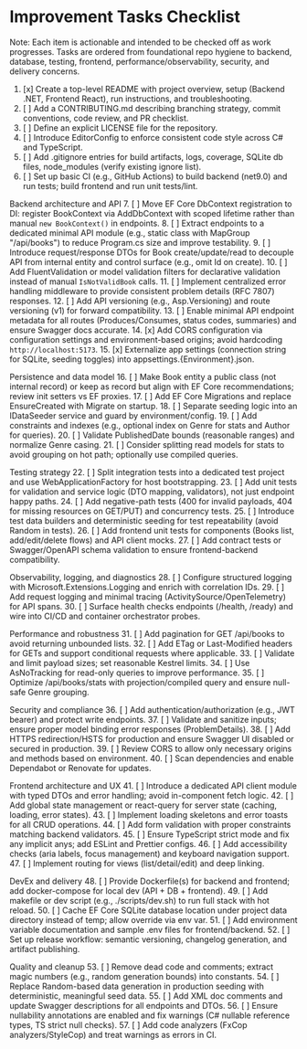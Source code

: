# Improvement Tasks Checklist

Note: Each item is actionable and intended to be checked off as work progresses. Tasks are ordered from foundational repo hygiene to backend, database, testing, frontend, performance/observability, security, and delivery concerns.

1. [x] Create a top-level README with project overview, setup (Backend .NET, Frontend React), run instructions, and troubleshooting.
2. [ ] Add a CONTRIBUTING.md describing branching strategy, commit conventions, code review, and PR checklist.
3. [ ] Define an explicit LICENSE file for the repository.
4. [ ] Introduce EditorConfig to enforce consistent code style across C# and TypeScript.
5. [ ] Add .gitignore entries for build artifacts, logs, coverage, SQLite db files, node_modules (verify existing ignore list).
6. [ ] Set up basic CI (e.g., GitHub Actions) to build backend (net9.0) and run tests; build frontend and run unit tests/lint.

Backend architecture and API
7. [ ] Move EF Core DbContext registration to DI: register BookContext via AddDbContext with scoped lifetime rather than manual `new BookContext()` in endpoints.
8. [ ] Extract endpoints to a dedicated minimal API module (e.g., static class with MapGroup "/api/books") to reduce Program.cs size and improve testability.
9. [ ] Introduce request/response DTOs for Book create/update/read to decouple API from internal entity and control surface (e.g., omit Id on create).
10. [ ] Add FluentValidation or model validation filters for declarative validation instead of manual `IsNotValidBook` calls.
11. [ ] Implement centralized error handling middleware to provide consistent problem details (RFC 7807) responses.
12. [ ] Add API versioning (e.g., Asp.Versioning) and route versioning (v1) for forward compatibility.
13. [ ] Enable minimal API endpoint metadata for all routes (Produces/Consumes, status codes, summaries) and ensure Swagger docs accurate.
14. [x] Add CORS configuration via configuration settings and environment-based origins; avoid hardcoding `http://localhost:5173`.
15. [x] Externalize app settings (connection string for SQLite, seeding toggles) into appsettings.{Environment}.json.

Persistence and data model
16. [ ] Make Book entity a public class (not internal record) or keep as record but align with EF Core recommendations; review init setters vs EF proxies.
17. [ ] Add EF Core Migrations and replace EnsureCreated with Migrate on startup.
18. [ ] Separate seeding logic into an IDataSeeder service and guard by environment/config.
19. [ ] Add constraints and indexes (e.g., optional index on Genre for stats and Author for queries).
20. [ ] Validate PublishedDate bounds (reasonable ranges) and normalize Genre casing.
21. [ ] Consider splitting read models for stats to avoid grouping on hot path; optionally use compiled queries.

Testing strategy
22. [ ] Split integration tests into a dedicated test project and use WebApplicationFactory for host bootstrapping.
23. [ ] Add unit tests for validation and service logic (DTO mapping, validators), not just endpoint happy paths.
24. [ ] Add negative-path tests (400 for invalid payloads, 404 for missing resources on GET/PUT) and concurrency tests.
25. [ ] Introduce test data builders and deterministic seeding for test repeatability (avoid Random in tests).
26. [ ] Add frontend unit tests for components (Books list, add/edit/delete flows) and API client mocks.
27. [ ] Add contract tests or Swagger/OpenAPI schema validation to ensure frontend-backend compatibility.

Observability, logging, and diagnostics
28. [ ] Configure structured logging with Microsoft.Extensions.Logging and enrich with correlation IDs.
29. [ ] Add request logging and minimal tracing (ActivitySource/OpenTelemetry) for API spans.
30. [ ] Surface health checks endpoints (/health, /ready) and wire into CI/CD and container orchestrator probes.

Performance and robustness
31. [ ] Add pagination for GET /api/books to avoid returning unbounded lists.
32. [ ] Add ETag or Last-Modified headers for GETs and support conditional requests where applicable.
33. [ ] Validate and limit payload sizes; set reasonable Kestrel limits.
34. [ ] Use AsNoTracking for read-only queries to improve performance.
35. [ ] Optimize /api/books/stats with projection/compiled query and ensure null-safe Genre grouping.

Security and compliance
36. [ ] Add authentication/authorization (e.g., JWT bearer) and protect write endpoints.
37. [ ] Validate and sanitize inputs; ensure proper model binding error responses (ProblemDetails).
38. [ ] Add HTTPS redirection/HSTS for production and ensure Swagger UI disabled or secured in production.
39. [ ] Review CORS to allow only necessary origins and methods based on environment.
40. [ ] Scan dependencies and enable Dependabot or Renovate for updates.

Frontend architecture and UX
41. [ ] Introduce a dedicated API client module with typed DTOs and error handling; avoid in-component fetch logic.
42. [ ] Add global state management or react-query for server state (caching, loading, error states).
43. [ ] Implement loading skeletons and error toasts for all CRUD operations.
44. [ ] Add form validation with proper constraints matching backend validators.
45. [ ] Ensure TypeScript strict mode and fix any implicit anys; add ESLint and Prettier configs.
46. [ ] Add accessibility checks (aria labels, focus management) and keyboard navigation support.
47. [ ] Implement routing for views (list/detail/edit) and deep linking.

DevEx and delivery
48. [ ] Provide Dockerfile(s) for backend and frontend; add docker-compose for local dev (API + DB + frontend).
49. [ ] Add makefile or dev script (e.g., ./scripts/dev.sh) to run full stack with hot reload.
50. [ ] Cache EF Core SQLite database location under project data directory instead of temp; allow override via env var.
51. [ ] Add environment variable documentation and sample .env files for frontend/backend.
52. [ ] Set up release workflow: semantic versioning, changelog generation, and artifact publishing.

Quality and cleanup
53. [ ] Remove dead code and comments; extract magic numbers (e.g., random generation bounds) into constants.
54. [ ] Replace Random-based data generation in production seeding with deterministic, meaningful seed data.
55. [ ] Add XML doc comments and update Swagger descriptions for all endpoints and DTOs.
56. [ ] Ensure nullability annotations are enabled and fix warnings (C# nullable reference types, TS strict null checks).
57. [ ] Add code analyzers (FxCop analyzers/StyleCop) and treat warnings as errors in CI.
